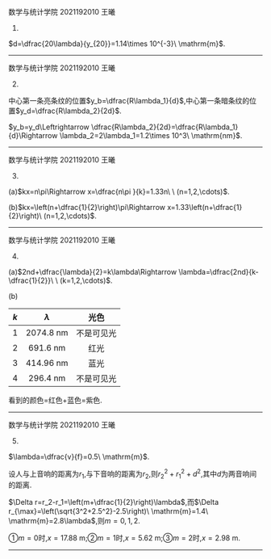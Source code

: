 数学与统计学院 2021192010 王曦

1.

$d=\dfrac{20\lambda}{y_{20}}=1.14\times 10^{-3}\ \mathrm{m}$.

----

数学与统计学院 2021192010 王曦

2.

中心第一条亮条纹的位置$y_b=\dfrac{R\lambda_1}{d}$,中心第一条暗条纹的位置$y_d=\dfrac{R\lambda_2}{2d}$.

$y_b=y_d\Leftrightarrow \dfrac{R\lambda_2}{2d}=\dfrac{R\lambda_1}{d}\Rightarrow \lambda_2=2\lambda_1=1.2\times 10^3\ \mathrm{nm}$.

---

数学与统计学院 2021192010 王曦

3.

(a)$kx=n\pi\Rightarrow x=\dfrac{n\pi }{k}=1.33n\ \ (n=1,2,\cdots)$.

(b)$kx=\left(n+\dfrac{1}{2}\right)\pi\Rightarrow x=1.33\left(n+\dfrac{1}{2}\right)\ (n=1,2,\cdots)$.

----

数学与统计学院 2021192010 王曦

4.

(a)$2nd+\dfrac{\lambda}{2}=k\lambda\Rightarrow \lambda=\dfrac{2nd}{k-\dfrac{1}{2}}\ \ (k=1,2,\cdots)$.

(b)

| $k$  |       $\lambda$       |    光色    |
| :--: | :-------------------: | :--------: |
| $1$  | $2074.8\ \mathrm{nm}$ | 不是可见光 |
| $2$  | $691.6\ \mathrm{nm}$  |    红光    |
| $3$  | $414.96\ \mathrm{nm}$ |    蓝光    |
| $4$  | $296.4\ \mathrm{nm}$  | 不是可见光 |

看到的颜色=红色+蓝色=紫色.

----

数学与统计学院 2021192010 王曦

5.

$\lambda=\dfrac{v}{f}=0.5\ \mathrm{m}$.

设人与上音响的距离为$r_1$,与下音响的距离为$r_2$,则$r_2^2+r_1^2+d^2$,其中$d$为两音响间的距离.

$\Delta r=r_2-r_1=\left(m+\dfrac{1}{2}\right)\lambda$,而$\Delta r_{\max}=\left(\sqrt{3^2+2.5^2}-2.5\right)\ \mathrm{m}=1.4\ \mathrm{m}=2.8\lambda$,则$m=0,1,2$.

①$m=0$时,$x=17.88\ \mathrm{m}$;②$m=1$时,$x=5.62\ \mathrm{m}$;③$m=2$时,$x=2.98\ \mathrm{m}$.

---

